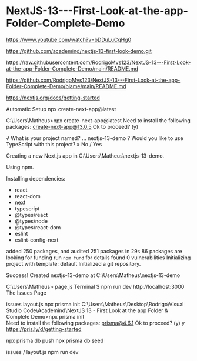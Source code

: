 # NextJS-13---First-Look-at-the-app-Folder-Complete-Demo

https://www.youtube.com/watch?v=bDDuLuCqHg0

https://github.com/academind/nextjs-13-first-look-demo.git

https://raw.githubusercontent.com/RodrigoMvs123/NextJS-13---First-Look-at-the-app-Folder-Complete-Demo/main/README.md

https://github.com/RodrigoMvs123/NextJS-13---First-Look-at-the-app-Folder-Complete-Demo/blame/main/README.md

https://nextjs.org/docs/getting-started

Automatic Setup 
npx create-next-app@latest

C:\Users\Matheus>npx create-next-app@latest
Need to install the following packages:
 create-next-app@13.0.5
Ok to proceed? (y)

√ What is your project named? ... nextjs-13-demo
? Would you like to use TypeScript with this project? » No / Yes


Creating a new Next.js app in C:\Users\Matheus\nextjs-13-demo.

Using npm.

Installing dependencies:
- react
- react-dom
- next
- typescript
- @types/react
- @types/node
- @types/react-dom
- eslint
- eslint-config-next


added 250 packages, and audited 251 packages in 29s
86 packages are looking for funding
run `npm fund` for details
found 0 vulnerabilities
Initializing project with template: default
Initialized a git repository.

Success! Created nextjs-13-demo at C:\Users\Matheus\nextjs-13-demo


C:\Users\Matheus>
page.js 
Terminal 
$ npm run dev 
http://localhost:3000
The Issues Page 

issues
layout.js
npx prisma init 
C:\Users\Matheus\Desktop\Rodrigo\Visual Studio Code\Academind\NextJS 13 - First Look at the app Folder & Complete Demo>npx prisma init      
Need to install the following packages:
  prisma@4.6.1
Ok to proceed? (y)
y
https://pris.ly/d/getting-started

npx prisma db push 
npx prisma db seed

issues / layout.js 
npm run dev 
